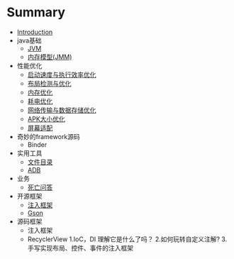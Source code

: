 # Summary

* [Introduction](README.md)
* java基础
    * [JVM](java基础/JVM.md)
    * [内存模型(JMM)](java基础/内存模型(JMM).md)
* 性能优化
    * [启动速度与执行效率优化](性能优化/启动速度与执行效率优化.md)
    * [布局检测与优化](性能优化/布局检测与优化.md)
    * [内存优化](性能优化/内存优化.md)
    * [耗电优化](性能优化/耗电优化.md)
    * [网络传输与数据存储优化](性能优化/网络传输与数据存储优化.md)
    * [APK大小优化](性能优化/APK大小优化.md)
    * [屏幕适配](性能优化/屏幕适配.md)
* 奇妙的framework源码
    * Binder
* 实用工具
    * [文件目录](实用工具/文件目录.md)
    * [ADB](实用工具/ADB.md)
* 业务
    * [死亡问答](业务/死亡问答.md)
* 开源框架
    * [注入框架](开源框架/注入框架.md)
    * [Gson](开源框架/Gson.md)
* 源码框架
    * 注入框架
    * RecyclerView
     1.IoC，DI 理解它是什么了吗？
2.如何玩转自定义注解?
3.手写实现布局、控件、事件的注入框架

